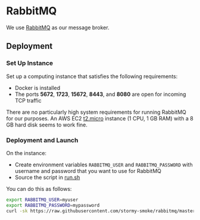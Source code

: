 # RabbitMQ

We use [RabbitMQ](http://www.rabbitmq.com/) as our message broker.

## Deployment

### Set Up Instance

Set up a computing instance that satisfies the following requirements:

- Docker is installed
- The ports **5672**, **1723**, **15672**, **8443**, and **8080** are open for incoming TCP traffic

There are no particularly high system requirements for running RabbitMQ for our purposes. An AWS EC2 [t2.micro](https://aws.amazon.com/ec2/instance-types/t2/) instance (1 CPU, 1 GB RAM) with a 8 GB hard disk seems to work fine.

### Deployment and Launch

On the instance:

- Create environment variables `RABBITMQ_USER` and `RABBITMQ_PASSWORD` with username and password that you want to use for RabbitMQ
- Source the script in [run.sh](run.sh)

You can do this as follows:

~~~bash
export RABBITMQ_USER=myuser
export RABBITMQ_PASSWORD=mypassword
curl -sk https://raw.githubusercontent.com/stormy-smoke/rabbitmq/master/run.sh | bash
~~~
